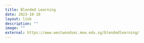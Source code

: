 ```yaml
---
title: Blended Learning
date: 2023-10-10
layout: link
description: ""
image: ""
external: https://www.westwoodsec.moe.edu.sg/blendedlearning/
---
```

